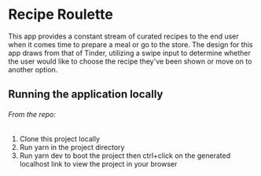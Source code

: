 # Recipe Roulette

This app provides a constant stream of curated recipes to the end user when it comes time to prepare a meal or go to the store.
The design for this app draws from that of Tinder, utilizing a swipe input to determine whether the user would like to choose
the recipe they've been shown or move on to another option.

## Running the application locally

###### From the repo:

1. Clone this project locally
2. Run yarn in the project directory
3. Run yarn dev to boot the project then ctrl+click on the generated localhost link to view the project in your browser
